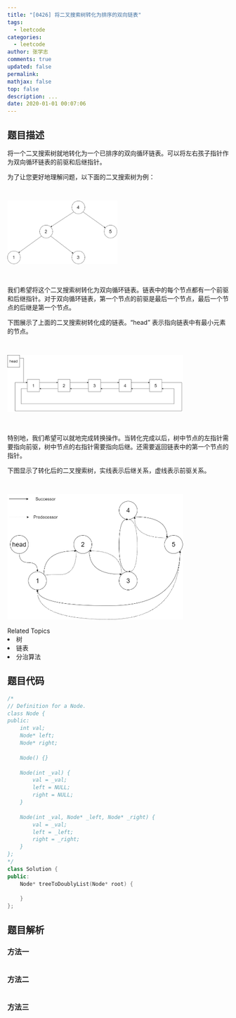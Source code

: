 ```yaml
---
title: "[0426] 将二叉搜索树转化为排序的双向链表"
tags:
  - leetcode
categories:
  - leetcode
author: 张学志
comments: true
updated: false
permalink:
mathjax: false
top: false
description: ...
date: 2020-01-01 00:07:06
---
```


## 题目描述

<p>将一个二叉搜索树就地转化为一个已排序的双向循环链表。可以将左右孩子指针作为双向循环链表的前驱和后继指针。</p>

<p>为了让您更好地理解问题，以下面的二叉搜索树为例：</p>

<p>&nbsp;</p>

<p><img src="https://raw.githubusercontent.com/algoboy101/note_blog_leetcode/master/imgs/bstdlloriginalbst.png" style="width: 250px;"></p>

<p>&nbsp;</p>

<p>我们希望将这个二叉搜索树转化为双向循环链表。链表中的每个节点都有一个前驱和后继指针。对于双向循环链表，第一个节点的前驱是最后一个节点，最后一个节点的后继是第一个节点。</p>

<p>下图展示了上面的二叉搜索树转化成的链表。&ldquo;head&rdquo; 表示指向链表中有最小元素的节点。</p>

<p>&nbsp;</p>

<p><img src="https://raw.githubusercontent.com/algoboy101/note_blog_leetcode/master/imgs/bstdllreturndll.png" style="width: 400px;"></p>

<p>&nbsp;</p>

<p>特别地，我们希望可以就地完成转换操作。当转化完成以后，树中节点的左指针需要指向前驱，树中节点的右指针需要指向后继。还需要返回链表中的第一个节点的指针。</p>

<p>下图显示了转化后的二叉搜索树，实线表示后继关系，虚线表示前驱关系。</p>

<p>&nbsp;</p>

<p><img src="https://raw.githubusercontent.com/algoboy101/note_blog_leetcode/master/imgs/bstdllreturnbst.png" style="width: 400px;"></p>
<div><div>Related Topics</div><div><li>树</li><li>链表</li><li>分治算法</li></div></div>

## 题目代码

```cpp
/*
// Definition for a Node.
class Node {
public:
    int val;
    Node* left;
    Node* right;

    Node() {}

    Node(int _val) {
        val = _val;
        left = NULL;
        right = NULL;
    }

    Node(int _val, Node* _left, Node* _right) {
        val = _val;
        left = _left;
        right = _right;
    }
};
*/
class Solution {
public:
    Node* treeToDoublyList(Node* root) {
        
    }
};
```

## 题目解析

### 方法一

```cpp

```

### 方法二

```cpp

```

### 方法三

```cpp

```


